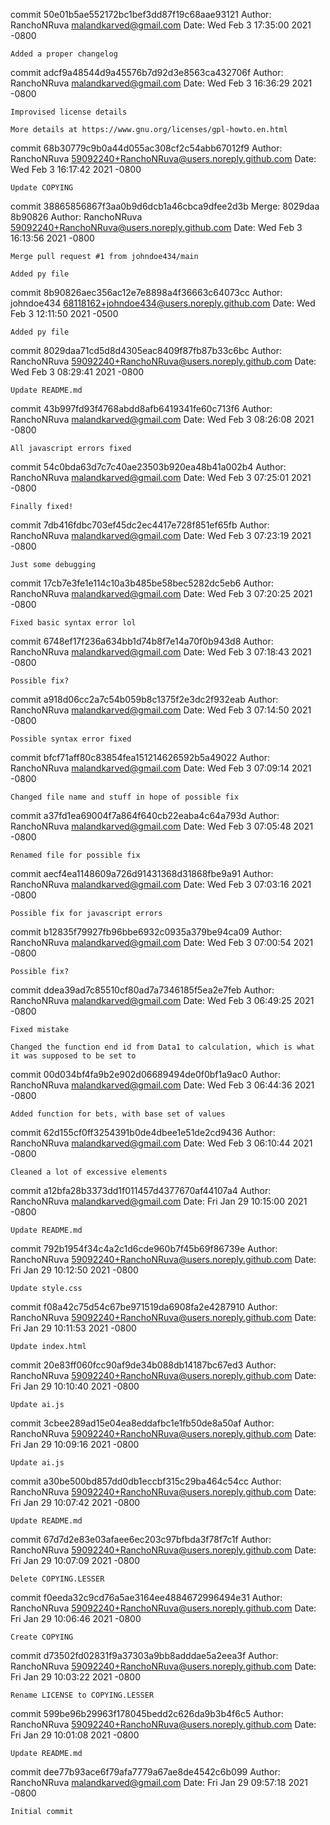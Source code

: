 commit 50e01b5ae552172bc1bef3dd87f19c68aae93121
Author: RanchoNRuva <malandkarved@gmail.com>
Date:   Wed Feb 3 17:35:00 2021 -0800

    Added a proper changelog

commit adcf9a48544d9a45576b7d92d3e8563ca432706f
Author: RanchoNRuva <malandkarved@gmail.com>
Date:   Wed Feb 3 16:36:29 2021 -0800

    Improvised license details
    
    More details at https://www.gnu.org/licenses/gpl-howto.en.html

commit 68b30779c9b0a44d055ac308cf2c54abb67012f9
Author: RanchoNRuva <59092240+RanchoNRuva@users.noreply.github.com>
Date:   Wed Feb 3 16:17:42 2021 -0800

    Update COPYING

commit 38865856867f3aa0b9d6dcb1a46cbca9dfee2d3b
Merge: 8029daa 8b90826
Author: RanchoNRuva <59092240+RanchoNRuva@users.noreply.github.com>
Date:   Wed Feb 3 16:13:56 2021 -0800

    Merge pull request #1 from johndoe434/main
    
    Added py file

commit 8b90826aec356ac12e7e8898a4f36663c64073cc
Author: johndoe434 <68118162+johndoe434@users.noreply.github.com>
Date:   Wed Feb 3 12:11:50 2021 -0500

    Added py file

commit 8029daa71cd5d8d4305eac8409f87fb87b33c6bc
Author: RanchoNRuva <59092240+RanchoNRuva@users.noreply.github.com>
Date:   Wed Feb 3 08:29:41 2021 -0800

    Update README.md

commit 43b997fd93f4768abdd8afb6419341fe60c713f6
Author: RanchoNRuva <malandkarved@gmail.com>
Date:   Wed Feb 3 08:26:08 2021 -0800

    All javascript errors fixed

commit 54c0bda63d7c7c40ae23503b920ea48b41a002b4
Author: RanchoNRuva <malandkarved@gmail.com>
Date:   Wed Feb 3 07:25:01 2021 -0800

    Finally fixed!

commit 7db416fdbc703ef45dc2ec4417e728f851ef65fb
Author: RanchoNRuva <malandkarved@gmail.com>
Date:   Wed Feb 3 07:23:19 2021 -0800

    Just some debugging

commit 17cb7e3fe1e114c10a3b485be58bec5282dc5eb6
Author: RanchoNRuva <malandkarved@gmail.com>
Date:   Wed Feb 3 07:20:25 2021 -0800

    Fixed basic syntax error lol

commit 6748ef17f236a634bb1d74b8f7e14a70f0b943d8
Author: RanchoNRuva <malandkarved@gmail.com>
Date:   Wed Feb 3 07:18:43 2021 -0800

    Possible fix?

commit a918d06cc2a7c54b059b8c1375f2e3dc2f932eab
Author: RanchoNRuva <malandkarved@gmail.com>
Date:   Wed Feb 3 07:14:50 2021 -0800

    Possible syntax error fixed

commit bfcf71aff80c83854fea151214626592b5a49022
Author: RanchoNRuva <malandkarved@gmail.com>
Date:   Wed Feb 3 07:09:14 2021 -0800

    Changed file name and stuff in hope of possible fix

commit a37fd1ea69004f7a864f640cb22eaba4c64a793d
Author: RanchoNRuva <malandkarved@gmail.com>
Date:   Wed Feb 3 07:05:48 2021 -0800

    Renamed file for possible fix

commit aecf4ea1148609a726d91431368d31868fbe9a91
Author: RanchoNRuva <malandkarved@gmail.com>
Date:   Wed Feb 3 07:03:16 2021 -0800

    Possible fix for javascript errors

commit b12835f79927fb96bbe6932c0935a379be94ca09
Author: RanchoNRuva <malandkarved@gmail.com>
Date:   Wed Feb 3 07:00:54 2021 -0800

    Possible fix?

commit ddea39ad7c85510cf80ad7a7346185f5ea2e7feb
Author: RanchoNRuva <malandkarved@gmail.com>
Date:   Wed Feb 3 06:49:25 2021 -0800

    Fixed mistake
    
    Changed the function end id from Data1 to calculation, which is what it was supposed to be set to

commit 00d034bf4fa9b2e902d06689494de0f0bf1a9ac0
Author: RanchoNRuva <malandkarved@gmail.com>
Date:   Wed Feb 3 06:44:36 2021 -0800

    Added function for bets, with base set of values

commit 62d155cf0ff3254391b0de4dbee1e51de2cd9436
Author: RanchoNRuva <malandkarved@gmail.com>
Date:   Wed Feb 3 06:10:44 2021 -0800

    Cleaned a lot of excessive elements

commit a12bfa28b3373dd1f011457d4377670af44107a4
Author: RanchoNRuva <malandkarved@gmail.com>
Date:   Fri Jan 29 10:15:00 2021 -0800

    Update README.md

commit 792b1954f34c4a2c1d6cde960b7f45b69f86739e
Author: RanchoNRuva <59092240+RanchoNRuva@users.noreply.github.com>
Date:   Fri Jan 29 10:12:50 2021 -0800

    Update style.css

commit f08a42c75d54c67be971519da6908fa2e4287910
Author: RanchoNRuva <59092240+RanchoNRuva@users.noreply.github.com>
Date:   Fri Jan 29 10:11:53 2021 -0800

    Update index.html

commit 20e83ff060fcc90af9de34b088db14187bc67ed3
Author: RanchoNRuva <59092240+RanchoNRuva@users.noreply.github.com>
Date:   Fri Jan 29 10:10:40 2021 -0800

    Update ai.js

commit 3cbee289ad15e04ea8eddafbc1e1fb50de8a50af
Author: RanchoNRuva <59092240+RanchoNRuva@users.noreply.github.com>
Date:   Fri Jan 29 10:09:16 2021 -0800

    Update ai.js

commit a30be500bd857dd0db1eccbf315c29ba464c54cc
Author: RanchoNRuva <59092240+RanchoNRuva@users.noreply.github.com>
Date:   Fri Jan 29 10:07:42 2021 -0800

    Update README.md

commit 67d7d2e83e03afaee6ec203c97bfbda3f78f7c1f
Author: RanchoNRuva <59092240+RanchoNRuva@users.noreply.github.com>
Date:   Fri Jan 29 10:07:09 2021 -0800

    Delete COPYING.LESSER

commit f0eeda32c9cd76a5ae3164ee4884672996494e31
Author: RanchoNRuva <59092240+RanchoNRuva@users.noreply.github.com>
Date:   Fri Jan 29 10:06:46 2021 -0800

    Create COPYING

commit d73502fd02831f9a37303a9bb8adddae5a2eea3f
Author: RanchoNRuva <59092240+RanchoNRuva@users.noreply.github.com>
Date:   Fri Jan 29 10:03:22 2021 -0800

    Rename LICENSE to COPYING.LESSER

commit 599be96b29963f178045bedd2c626da9b3b4f6c5
Author: RanchoNRuva <59092240+RanchoNRuva@users.noreply.github.com>
Date:   Fri Jan 29 10:01:08 2021 -0800

    Update README.md

commit dee77b93ace6f79afa7779a67ae8de4542c6b099
Author: RanchoNRuva <malandkarved@gmail.com>
Date:   Fri Jan 29 09:57:18 2021 -0800

    Initial commit
